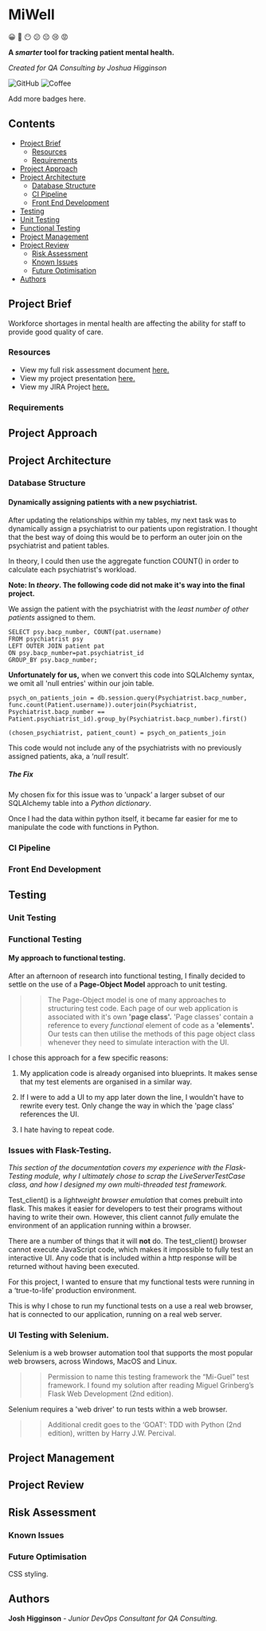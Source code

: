 [//]: # (Implicit Links Within Project)

[1]: https://docs.google.com/spreadsheets/d/1C1NilfOavO-xX1UOnmB7djAXTZ_X5EZ-cNiQfMzb8rI/edit?usp=sharing   "Risk Assessment"
[2]: https://docs.google.com/presentation/d/1BL5r35I7me4MSkJispzxlc57zhBZT7YtfSIj4wbV7tA/edit?usp=sharing   "Presentation"
[3]: https://team-1579095236068.atlassian.net/jira/your-work   "JIRA Project"
[4]: https://www.bma.org.uk/advice-and-support/nhs-delivery-and-workforce/workforce/mental-health-workforce-report   "mental health workforce report"


# MiWell

😀 🙂 😶 😕 😔 😢 😡

**A _smarter_ tool for tracking patient mental health.**

_Created for QA Consulting by Joshua Higginson_


![GitHub](https://img.shields.io/github/license/joshuahigginson1/DevOps_Assessment_1?style=flat-square)
![Coffee](https://img.shields.io/badge/Coffee%20Consumed-%E2%98%95%20%2023%20Cups%20%20%E2%98%95-yellow?style=flat-square)

Add more badges here.


## Contents

- [Project Brief](#project-brief)
  - [Resources](#resources)
  - [Requirements](#requirements)
- [Project Approach](#project-approach)
- [Project Architecture](#project-architecture)
  - [Database Structure](#database-structure)
  - [CI Pipeline](#ci-pipeline)
  - [Front End Development](#front-end-development)
- [Testing](#testing)
 - [Unit Testing](#unit-testing)
 - [Functional Testing](#functional-testing)
- [Project Management](#project-management)
- [Project Review](#project-review)
  - [Risk Assessment](#risk-assessment)
  - [Known Issues](#known-issues)
  - [Future Optimisation](#future-optimisation)
- [Authors](#authors)




## Project Brief

Workforce shortages in mental health are affecting the ability for staff to provide good quality of care.

### Resources

- View my full risk assessment document [here.][1]
- View my project presentation [here.][2]
- View my JIRA Project [here.][3]

### Requirements

## Project Approach

## Project Architecture

### Database Structure







#### Dynamically assigning patients with a new psychiatrist. 

After updating the relationships within my tables, my next task was to dynamically assign a psychiatrist to our patients upon registration.
I thought that the best way of doing this would be to perform an outer join on the psychiatrist and patient tables.

In theory, I could then use the aggregate function COUNT() in order to calculate each psychiatrist's workload.

**Note: In _theory_. The following code did not make it's way into the final project.**

We assign the patient with the psychiatrist with the _least number of other patients_ assigned to them.

` SELECT psy.bacp_number, COUNT(pat.username) `  
` FROM psychiatrist psy `  
` LEFT OUTER JOIN patient pat `  
` ON psy.bacp_number=pat.psychiatrist_id `  
` GROUP_BY psy.bacp_number; `

**Unfortunately for us,** when we convert this code into SQLAlchemy syntax, we omit all 'null entries' within our join table.

`psych_on_patients_join = db.session.query(Psychiatrist.bacp_number, func.count(Patient.username)).outerjoin(Psychiatrist, Psychiatrist.bacp_number == Patient.psychiatrist_id).group_by(Psychiatrist.bacp_number).first()`

`(chosen_psychiatrist, patient_count) = psych_on_patients_join`

This code would not include any of the psychiatrists with no previously assigned patients, aka, a ‘_null_ result’.

##### The Fix

My chosen fix for this issue was to ‘unpack’ a larger subset of our SQLAlchemy table into a _Python dictionary_.

Once I had the data within python itself, it became far easier for me to manipulate the code with functions in Python.







### CI Pipeline

### Front End Development

## Testing




### Unit Testing







### Functional Testing





#### My approach to functional testing.
After an afternoon of research into functional testing, I finally decided to settle on the use of a **Page-Object Model** approach to unit testing.

>> The Page-Object model is one of many approaches to structuring test code.
>> Each page of our web application is associated with it's own **'page class'.**
>> 'Page classes' contain a reference to every _functional_ element of code as a **'elements'.**
>> Our tests can then utilise the methods of this page object class whenever they need to simulate interaction with the UI.

I chose this approach for a few specific reasons:
1. My application code is already organised into blueprints. It makes sense that my test elements are organised in a similar way.

2. If I were to add a UI to my app later down the line, I wouldn't have to rewrite every test. Only change the way in which the 'page class' references the UI.

3. I hate having to repeat code.


### Issues with Flask-Testing.

_This section of the documentation covers my experience with the Flask-Testing module, why I ultimately chose to scrap the LiveServerTestCase class, and how I designed my own multi-threaded test framework._

Test_client() is a _lightweight browser emulation_ that comes prebuilt into flask. This makes it easier for developers to test their programs without having to write their own.
However, this client cannot _fully_ emulate the environment of an application running within a browser.

There are a number of things that it will **not** do. The test_client() browser cannot execute JavaScript code, which makes it impossible to fully test an interactive UI. 
Any code that is included within a http response will be returned without having been executed.

For this project, I wanted to ensure that my functional tests were running in a ‘true-to-life' production environment.

This is why I chose to run my functional tests on a use a real web browser, hat is connected to our application, running on a real web server. 

### UI Testing with Selenium.

Selenium is a web browser automation tool that supports the most popular web browsers, across Windows, MacOS and Linux.

>> Permission to name this testing framework the “Mi-Guel” test framework.
>> I found my solution after reading Miguel Grinberg’s Flask Web Development (2nd edition). 

Selenium requires a 'web driver' to run tests within a web browser.

>> Additional credit goes to the ‘GOAT’: TDD with Python (2nd edition), written by Harry J.W. Percival.









## Project Management

## Project Review


## Risk Assessment

### Known Issues

### Future Optimisation

CSS styling.

## Authors

**Josh Higginson** - _Junior DevOps Consultant for QA Consulting._

